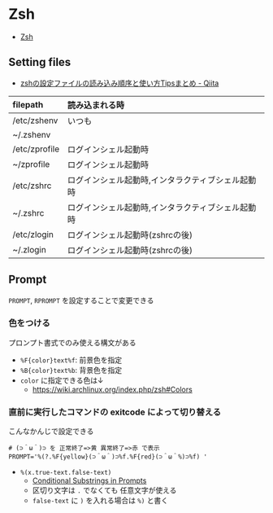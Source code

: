 # Zsh

* [Zsh](http://www.zsh.org/)

## Setting files

* [zshの設定ファイルの読み込み順序と使い方Tipsまとめ - Qiita](http://qiita.com/muran001/items/7b104d33f5ea3f75353f)

| filepath      | 読み込まれる時 |
| :------------ | :---------- |
| /etc/zshenv   | いつも |
| ~/.zshenv     |  |
| /etc/zprofile | ログインシェル起動時 |
| ~/zprofile    | ログインシェル起動時 |
| /etc/zshrc    | ログインシェル起動時,インタラクティブシェル起動時 |
| ~/.zshrc      | ログインシェル起動時,インタラクティブシェル起動時 |
| /etc/zlogin   | ログインシェル起動時(zshrcの後) |
| ~/.zlogin     | ログインシェル起動時(zshrcの後) |

## Prompt

`PROMPT`, `RPROMPT` を設定することで変更できる

### 色をつける

プロンプト書式でのみ使える構文がある
* `%F{color}text%f`: 前景色を指定
* `%B{color}text%b`: 背景色を指定
* `color` に指定できる色は↓
  * https://wiki.archlinux.org/index.php/zsh#Colors

### 直前に実行したコマンドの exitcode によって切り替える

こんなかんじで設定できる
```
# (⊃＾ω＾)⊃ を 正常終了=>黄 異常終了=>赤 で表示
PROMPT='%(?.%F{yellow}(⊃＾ω＾)⊃%f.%F{red}(⊃＾ω＾%)⊃%f) '
```

* `%(x.true-text.false-text)`
  * [Conditional Substrings in Prompts](http://zsh.sourceforge.net/Doc/Release/Prompt-Expansion.html#Conditional-Substrings-in-Prompts)
  * 区切り文字は `.` でなくても 任意文字が使える
  * `false-text` に `)` を入れる場合は `%)` と書く
